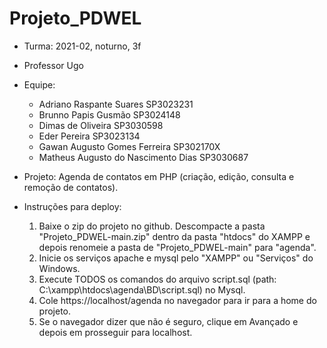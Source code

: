# Projeto_PDWEL
* Turma: 2021-02, noturno, 3f
* Professor Ugo
* Equipe: 
    - Adriano Raspante Suares	SP3023231
    - Brunno Papis Gusmão	SP3024148
    - Dimas de Oliveira	SP3030598
    - Eder Pereira	SP3023134
    - Gawan Augusto Gomes Ferreira	SP302170X
    - Matheus Augusto do Nascimento Dias SP3030687

* Projeto: Agenda de contatos em PHP (criação, edição, consulta e remoção de contatos).

* Instruções para deploy:
    1. Baixe o zip do projeto no github. Descompacte a pasta "Projeto_PDWEL-main.zip" dentro da pasta "htdocs" do XAMPP e depois renomeie a pasta de "Projeto_PDWEL-main" para   "agenda".
    2. Inicie os serviços apache e mysql pelo "XAMPP" ou "Serviços" do Windows.
    3. Execute TODOS os comandos do arquivo script.sql (path: C:\xampp\htdocs\agenda\BD\script.sql) no Mysql.
    4. Cole https://localhost/agenda no navegador para ir para a home do projeto.
    5. Se o navegador dizer que não é seguro, clique em Avançado e depois em prosseguir para localhost.
